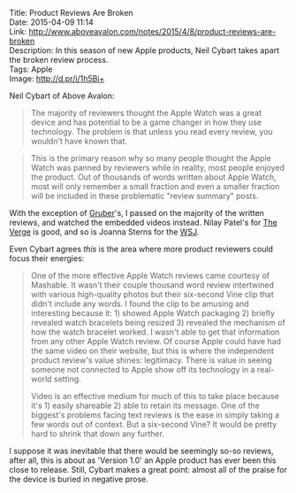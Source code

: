 Title: Product Reviews Are Broken  
Date: 2015-04-09 11:14  
Link: http://www.aboveavalon.com/notes/2015/4/8/product-reviews-are-broken  
Description: In this season of new Apple products, Neil Cybart takes apart the broken review process.  
Tags: Apple  
Image: http://d.pr/i/1h5Bi+  

Neil Cybart of Above Avalon:

> The majority of reviewers thought the Apple Watch was a great device and has potential to be a game changer in how they use technology. The problem is that unless you read every review, you wouldn't have known that.

> This is the primary reason why so many people thought the Apple Watch was panned by reviewers while in reality, most people enjoyed the product. Out of thousands of words written about Apple Watch, most will only remember a small fraction and even a smaller fraction will be included in these problematic "review summary" posts.

With the exception of [Gruber][daringfireball]'s, I passed on the majority of the written reviews, and watched the embedded videos instead. Nilay Patel's for [The Verge][youtube] is good, and so is Joanna Sterns for the [WSJ][youtube 2].

Even Cybart agrees *this* is the area where more product reviewers could focus their energies:

> One of the more effective Apple Watch reviews came courtesy of Mashable. It wasn't their couple thousand word review intertwined with various high-quality photos but their six-second Vine clip that didn't include any words. I found the clip to be amusing and interesting because it: 1) showed Apple Watch packaging 2) briefly revealed watch bracelets being resized 3) revealed the mechanism of how the watch bracelet worked. I wasn't able to get that information from any other Apple Watch review. Of course Apple could have had the same video on their website, but this is where the independent product review's value shines: legitimacy. There is value in seeing someone not connected to Apple show off its technology in a real-world setting. 
>
> Video is an effective medium for much of this to take place because it's 1) easily shareable 2) able to retain its message. One of the biggest's problems facing text reviews is the ease in simply taking a few words out of context. But a six-second Vine? It would be pretty hard to shrink that down any further.

I suppose it was inevitable that there would be seemingly so-so reviews, after all, this is about as 'Version 1.0' an Apple product has ever been this close to release. Still, Cybart makes a great point: almost all of the praise for the device is buried in negative prose. 

[daringfireball]: http://daringfireball.net/2015/04/the_apple_watch "John Gruber's review of the Apple Watch"
[youtube]: https://www.youtube.com/watch?v=noZAqbn92gM "The Verge's Apple Watch review"
[youtube 2]: https://www.youtube.com/watch?v=SAXRJPbT-5M "WSJ: 'Apple Watch: What Living With It Is Really Like'"